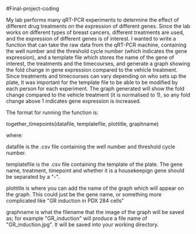#Final-project-coding

My lab performs many qRT-PCR experiments to determine the effect of different drug treatments on the expression of different genes. Since the lab works on different types of breast cancers, different treatments are used, and the expression of different genes is of interest. I wanted to write a function that can take the raw data from the qRT-PCR machine, containing the well number and the threshold cycle number (which indicates the gene expression), and a template file which stores the name of the gene of interest, the treatments and the timecourses, and generate a graph showing the fold change in gene expression compared to the vehicle treatment. Since treatments and timecourses can vary depending on who sets up the plate, it was important for the template file to be able to be modified by each person for each experiment. The graph generated will show the fold change compared to the vehicle treatment (it is normalised to 1), so any fold change above 1 indicates gene expression is increased. 

The format for running the function is:

together_timepoints(datafile, templatefile, plottitle, graphname)

where:

datafile is the .csv file containing the well number and threshold cycle number.

templatefile is the .csv file containing the template of the plate. The gene name, treatment, timepoint and whether it is a housekeepign gene should be separated by a "-".

plottitle is where you can add the name of the graph which will appear on the graph. This could just be the gene name, or something more complicated like "GR induction in PDX 284 cells"

graphname is what the filename that the image of the graph will be saved as; for example "GR_induction" will produce a file name of "GR_induction.jpg". It will be saved into your working directory.

